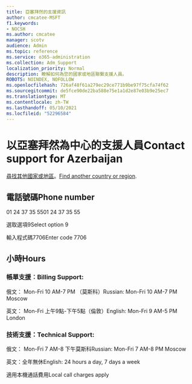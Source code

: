 ```yaml
---
title: 亞塞拜然的支援資訊
author: cmcatee-MSFT
f1.keywords:
- NOCSH
ms.author: cmcatee
manager: scotv
audience: Admin
ms.topic: reference
ms.service: o365-administration
ms.collection: Adm_Support
localization_priority: Normal
description: 瞭解如何為您的國家或地區聯繫支援人員。
ROBOTS: NOINDEX, NOFOLLOW
ms.openlocfilehash: 726af48f61a279ec29ce771b9be97f75cfa74f62
ms.sourcegitcommit: de5fce90de22ba588e75e1a1d2e87e03b9e25ec7
ms.translationtype: MT
ms.contentlocale: zh-TW
ms.lasthandoff: 05/10/2021
ms.locfileid: "52296584"
---
```

# <a name="contact-support-for-azerbaijan"></a><span data-ttu-id="d45a9-103">以亞塞拜然為中心的支援人員</span><span class="sxs-lookup"><span data-stu-id="d45a9-103">Contact support for Azerbaijan</span></span>

<span data-ttu-id="d45a9-104">[尋找其他國家或地區](../../business-video/get-help-support.md)。</span><span class="sxs-lookup"><span data-stu-id="d45a9-104">[Find another country or region](../../business-video/get-help-support.md).</span></span>

## <a name="phone-number"></a><span data-ttu-id="d45a9-105">電話號碼</span><span class="sxs-lookup"><span data-stu-id="d45a9-105">Phone number</span></span>
<span data-ttu-id="d45a9-106">01 24 37 35 55</span><span class="sxs-lookup"><span data-stu-id="d45a9-106">01 24 37 35 55</span></span>

<span data-ttu-id="d45a9-107">選取選項9</span><span class="sxs-lookup"><span data-stu-id="d45a9-107">Select option 9</span></span>

<span data-ttu-id="d45a9-108">輸入程式碼7706</span><span class="sxs-lookup"><span data-stu-id="d45a9-108">Enter code 7706</span></span>

## <a name="hours"></a><span data-ttu-id="d45a9-109">小時</span><span class="sxs-lookup"><span data-stu-id="d45a9-109">Hours</span></span>
### <a name="billing-support"></a><span data-ttu-id="d45a9-110">帳單支援︰</span><span class="sxs-lookup"><span data-stu-id="d45a9-110">Billing Support:</span></span>

<span data-ttu-id="d45a9-111">俄文： Mon-Fri 10 AM-7 PM （莫斯科）</span><span class="sxs-lookup"><span data-stu-id="d45a9-111">Russian: Mon-Fri 10 AM-7 PM Moscow</span></span>

<span data-ttu-id="d45a9-112">英文： Mon-Fri 上午9點-下午5點（倫敦）</span><span class="sxs-lookup"><span data-stu-id="d45a9-112">English: Mon-Fri 9 AM-5 PM London</span></span>

### <a name="technical-support"></a><span data-ttu-id="d45a9-113">技術支援：</span><span class="sxs-lookup"><span data-stu-id="d45a9-113">Technical Support:</span></span>

<span data-ttu-id="d45a9-114">俄文： Mon-Fri 7 AM-8 下午莫斯科</span><span class="sxs-lookup"><span data-stu-id="d45a9-114">Russian: Mon-Fri 7 AM-8 PM Moscow</span></span>

<span data-ttu-id="d45a9-115">英文：全年無休</span><span class="sxs-lookup"><span data-stu-id="d45a9-115">English: 24 hours a day, 7 days a week</span></span>

<span data-ttu-id="d45a9-116">適用本機通話費用</span><span class="sxs-lookup"><span data-stu-id="d45a9-116">Local call charges apply</span></span>
